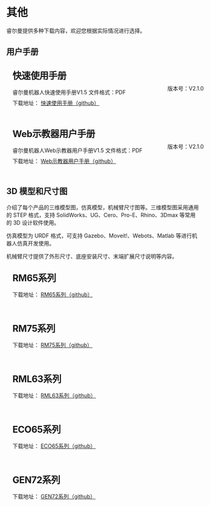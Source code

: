 # 其他

睿尔曼提供多种下载内容，欢迎您根据实际情况进行选择。

## 用户手册

<div class="wrap">
    <div class="d-flex">
        <div class="wrap-item1">
            <h2>快速使用手册</h2>
            <p>睿尔曼机器人快速使用手册V1.5  文件格式：PDF</p>
            <p>下载地址： <a href="https://github.com/RealManRobot/rm_robot" target="_blank">快速使用手册（github）</a></p>
        </div>
        <div class="wrap-item2">
            <p>版本号：V2.1.0</p>
        </div>
    </div>
</div>

<div class="wrap">
    <div class="d-flex">
        <div class="wrap-item1">
            <h2>Web示教器用户手册</h2>
            <p>睿尔曼机器人Web示教器用户手册V1.5  文件格式：PDF</p>
            <p>下载地址： <a href="https://github.com/RealManRobot/rm_robot" target="_blank">Web示教器用户手册（github）</a></p>
        </div>
        <div class="wrap-item2">
            <p>版本号：V2.1.0</p>
        </div>
    </div>
</div>

## 3D 模型和尺寸图

<p>
介绍了每个产品的三维模型图，仿真模型，机械臂尺寸图等。三维模型图采用通用的 STEP 格式，支持 SolidWorks、UG、Cero、Pro-E、Rhino、3Dmax 等常用的 3D 设计软件使用。
</p>
<p>
仿真模型为 URDF 格式，可支持 Gazebo、Moveit!、Webots、Matlab 等进行机器人仿真开发使用。
</p>
<p>
机械臂尺寸提供了外形尺寸、底座安装尺寸、末端扩展尺寸说明等内容。
</p>

<div class="wrap">
    <div class="d-flex">
        <div class="wrap-item1">
            <h2>RM65系列</h2>
            <p>下载地址： <a href="https://github.com/RealManRobot/rm_robot" target="_blank">RM65系列（github）</a></p>
        </div>
        <div class="wrap-item2">
            <!-- <p>版本号：V2.1.0</p> -->
        </div>
    </div>
</div>
<div class="wrap">
    <div class="d-flex">
        <div class="wrap-item1">
            <h2>RM75系列</h2>
            <p>下载地址： <a href="https://github.com/RealManRobot/rm_robot" target="_blank">RM75系列（github）</a></p>
        </div>
        <div class="wrap-item2">
            <!-- <p>版本号：V2.1.0</p> -->
        </div>
    </div>
</div>
<div class="wrap">
    <div class="d-flex">
        <div class="wrap-item1">
            <h2>RML63系列</h2>
            <p>下载地址： <a href="https://github.com/RealManRobot/rm_robot" target="_blank">RML63系列（github）</a></p>
        </div>
        <div class="wrap-item2">
            <!-- <p>版本号：V2.1.0</p> -->
        </div>
    </div>
</div>
<div class="wrap">
    <div class="d-flex">
        <div class="wrap-item1">
            <h2>ECO65系列</h2>
            <p>下载地址： <a href="https://github.com/RealManRobot/rm_robot" target="_blank">ECO65系列（github）</a></p>
        </div>
        <div class="wrap-item2">
            <!-- <p>版本号：V2.1.0</p> -->
        </div>
    </div>
</div>

<div class="wrap">
    <div class="d-flex">
        <div class="wrap-item1">
            <h2>GEN72系列</h2>
            <p>下载地址： <a href="https://github.com/RealManRobot/rm_robot" target="_blank">GEN72系列（github）</a></p>
        </div>
        <div class="wrap-item2">
            <!-- <p>版本号：V2.1.0</p> -->
        </div>
    </div>
</div>

<script setup>
    const handleDownload=()=>{
        window.open('https://www.baidu.com/', '_blank')
    }
</script>

<style>
.wrap{
    position:relative;
    width:100%;
    border-radius: 8px;
    background-color:var(--vp-c-bg);
    margin:16px 0;
    padding:16px 16px 8px;
    font-size: var(--vp-custom-block-font-size);
}
.d-flex{
    display:flex;
    margin-bottom:16px;
}
.wrap-item1{
     width:80%;
}
.wrap-item2{
    width:20%;
    display:flex;
    justify-content: end;
    align-items: center;
}
.wrap-item1 h2{
    font-size:24px !important;
    line-height:32px !important;
    letter-spacing: -0.02em !important;
    height:32px !important;
    margin:0 0 16px 0 !important;
    border-top:none !important;
    padding-top:0 !important;
}
.wrap-item1 p{
    color:var(--vp-c-text-2) !important;
    margin:0 0 8px 0 !important;
}
.wrap-item1 p:nth-of-type(2){
    color:var(--vp-c-text-1) !important;
    margin: 0 !important;
}
.wrap-item2 p{
    width:100%;
    text-align:center;
    color:var(--vp-c-text-2) !important;
}
</style>
